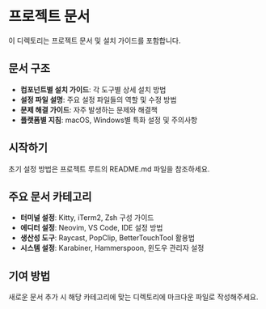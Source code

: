 # 프로젝트 문서

이 디렉토리는 프로젝트 문서 및 설치 가이드를 포함합니다.

## 문서 구조
- **컴포넌트별 설치 가이드**: 각 도구별 상세 설치 방법
- **설정 파일 설명**: 주요 설정 파일들의 역할 및 수정 방법
- **문제 해결 가이드**: 자주 발생하는 문제와 해결책
- **플랫폼별 지침**: macOS, Windows별 특화 설정 및 주의사항

## 시작하기
초기 설정 방법은 프로젝트 루트의 README.md 파일을 참조하세요.

## 주요 문서 카테고리
- **터미널 설정**: Kitty, iTerm2, Zsh 구성 가이드
- **에디터 설정**: Neovim, VS Code, IDE 설정 방법
- **생산성 도구**: Raycast, PopClip, BetterTouchTool 활용법
- **시스템 설정**: Karabiner, Hammerspoon, 윈도우 관리자 설정

## 기여 방법
새로운 문서 추가 시 해당 카테고리에 맞는 디렉토리에 마크다운 파일로 작성해주세요.